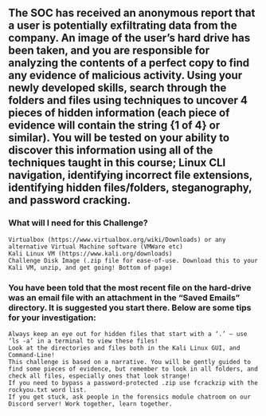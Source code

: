 ## The SOC has received an anonymous report that a user is potentially exfiltrating data from the company. An image of the user’s hard drive has been taken, and you are responsible for analyzing the contents of a perfect copy to find any evidence of malicious activity. Using your newly developed skills, search through the folders and files using techniques to uncover 4 pieces of hidden information (each piece of evidence will contain the string {1 of 4} or similar). You will be tested on your ability to discover this information using all of the techniques taught in this course; Linux CLI navigation, identifying incorrect file extensions, identifying hidden files/folders, steganography, and password cracking.

### What will I need for this Challenge?

    Virtualbox (https://www.virtualbox.org/wiki/Downloads) or any alternative Virtual Machine software (VMWare etc)
    Kali Linux VM (https://www.kali.org/downloads)
    Challenge Disk Image (.zip file for ease-of-use. Download this to your Kali VM, unzip, and get going! Bottom of page)

### You have been told that the most recent file on the hard-drive was an email file with an attachment in the “Saved Emails” directory. It is suggested you start there. Below are some tips for your investigation:

    Always keep an eye out for hidden files that start with a ‘.’ – use ‘ls -a’ in a terminal to view these files!
    Look at the directories and files both in the Kali Linux GUI, and Command-Line!
    This challenge is based on a narrative. You will be gently guided to find some pieces of evidence, but remember to look in all folders, and check all files, especially ones that look strange!
    If you need to bypass a password-protected .zip use fcrackzip with the rockyou.txt word list.
    If you get stuck, ask people in the forensics module chatroom on our Discord server! Work together, learn together.

